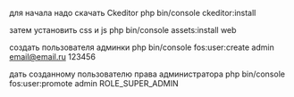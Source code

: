 для начала надо скачать Ckeditor
php bin/console ckeditor:install

затем установить css и js
php bin/console assets:install web

создать пользователя админки
php bin/console fos:user:create admin email@email.ru 123456

дать созданному пользователю права администратора
php bin/console fos:user:promote admin ROLE_SUPER_ADMIN    
